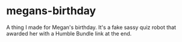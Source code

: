 # megans-birthday
A thing I made for Megan's birthday. It's a fake sassy quiz robot that awarded her with a Humble Bundle link at the end.

